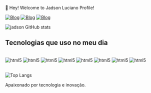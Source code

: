 👾 Hey! Welcome to Jadson Luciano Profile!

[![Blog](https://img.shields.io/badge/LinkedIn-0077B5?style=for-the-badge&logo=linkedin&logoColor=white)](https://www.linkedin.com/in/jadson-luciano-94465824a/)
[![Blog](https://img.shields.io/badge/Instagram-E4405F?style=for-the-badge&logo=instagram&logoColor=white)](https://www.instagram.com/_jadson01/)
[![Blog](https://img.shields.io/badge/Gmail-D14836?style=for-the-badge&logo=gmail&logoColor=white)](jadson0120@gmail.com)

![jadson GitHub stats](https://github-readme-stats.vercel.app/api?username=jadsondev01&show_icons=true&theme=radical)


## Tecnologias que uso no meu dia

<div style = "display: inline_block"><br/>
<img a ="center" alt ="html5" src ="https://img.shields.io/badge/HTML5-E34F26?style=for-the-badge&logo=html5&logoColor=white" />
<img a ="center" alt ="html5" src ="https://img.shields.io/badge/CSS3-1572B6?style=for-the-badge&logo=css3&logoColor=white" />
<img a ="center" alt ="html5" src ="https://img.shields.io/badge/C%23-239120?style=for-the-badge&logo=c-sharp&logoColor=white" />
<img a ="center" alt ="html5" src ="https://img.shields.io/badge/.NET-5C2D91?style=for-the-badge&logo=.net&logoColor=white" />
<img a ="center" alt ="html5" src ="https://img.shields.io/badge/JavaScript-F7DF1E?style=for-the-badge&logo=javascript&logoColor=black" />
<img a ="center" alt ="html5" src ="https://img.shields.io/badge/Python-14354C?style=for-the-badge&logo=python&logoColor=white" />
<img a ="center" alt ="html5" src ="https://img.shields.io/badge/SQLite-07405E?style=for-the-badge&logo=sqlite&logoColor=white" />
<img a ="center" alt ="html5" src ="https://img.shields.io/badge/Microsoft_Excel-217346?style=for-the-badge&logo=microsoft-excel&logoColor=white" />
</div><br>

![Top Langs](https://github-readme-stats.vercel.app/api/top-langs/?username=jadsondev01&size_weight=0.5&count_weight=0.5)


Apaixonado por tecnologia e inovação.



